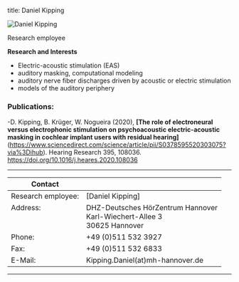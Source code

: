 title: Daniel Kipping 



![Daniel Kipping ](Alrutz.jpg)


Research employee	



**Research and Interests**

* Electric-acoustic stimulation (EAS)
* auditory masking, computational modeling
* auditory nerve fiber discharges driven by acoustic or electric stimulation
* models of the auditory periphery


    
### Publications:

-D. Kipping, B. Krüger, W. Nogueira (2020), **[The role of electroneural versus electrophonic stimulation on psychoacoustic electric-acoustic masking in cochlear implant users with residual hearing]**(https://www.sciencedirect.com/science/article/pii/S0378595520303075?via%3Dihub).  Hearing Research 395, 108036. https://doi.org/10.1016/j.heares.2020.108036




---

| Contact                 |                            |
| ------------------------|--------------------------- |
| Research employee:<br>          | [Daniel Kipping] |
| Address: <br><br><br>   | DHZ-Deutsches HörZentrum Hannover<br> Karl-Wiechert-Allee 3 <br> 30625 Hannover |
| Phone:                  | +49 (0)511 532 3927 |
| Fax:                    | +49 (0)511 532 6833 |
| E-Mail:                 |Kipping.Daniel(at)mh-hannover.de|

---
    


